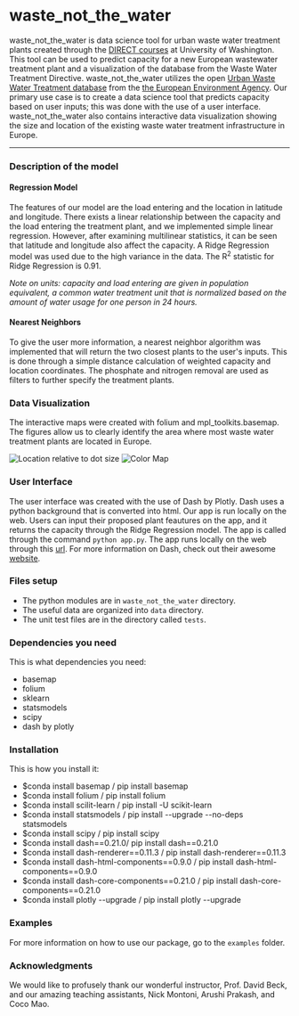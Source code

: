 
# waste_not_the_water

waste_not_the_water is data science tool for urban waste water treatment 
plants created through the [DIRECT courses](https://uwdirect.github.io/) at
 University of Washington. This tool can be used to predict capacity for a new 
European wastewater treatment plant and a visualization of the database from the 
Waste Water Treatment Directive. waste_not_the_water utilizes the open 
[Urban Waste Water Treatment database](https://www.eea.europa.eu/data-and-maps/data/waterbase-uwwtd-urban-waste-water-treatment-directive-5) from the 
[the European Environment Agency](https://www.eea.europa.eu/). 
Our primary use case is to create a data science tool that predicts capacity based 
on user inputs; this was done with the use of a user interface. waste_not_the_water 
also contains interactive data visualization showing the size and location of the 
existing waste water treatment infrastructure in Europe.

---

### Description of the model

#### Regression Model

The features of our model are the load entering and the location in latitude and 
longitude. There exists a linear relationship between the capacity and the load 
entering the treatment plant, and we implemented simple linear regression. However, 
after examining multilinear statistics, it can be seen that latitude and longitude 
also affect the capacity. A Ridge Regression model was used due to the high variance
 in the data. The R<sup>2</sup> statistic for Ridge Regression is 0.91. 

_Note on units: capacity and load entering are given in population equivalent, a 
common water treatment unit that is normalized based on the amount of water usage
 for one person in 24 hours._

#### Nearest Neighbors

To give the user more information, a nearest neighbor algorithm was implemented that
will return the two closest plants to the user's inputs. This is done through a simple 
distance calculation of weighted capacity and location coordinates. The phosphate and 
nitrogen removal are used as filters to further specify the treatment plants.

### Data Visualization

The interactive maps were created with folium and mpl_toolkits.basemap. The figures
 allow us to clearly identify the area where most waste water treatment plants
 are located in Europe.

![Location relative to dot size](https://github.com/parkec3/waste_not_the_water/blob/master/waste_not_the_water/dotsMap.png)
![Color Map](https://github.com/parkec3/waste_not_the_water/blob/master/waste_not_the_water/ColourgroupMap.png)

### User Interface

The user interface was created with the use of Dash by Plotly. Dash uses a python
 background that is converted into html. Our app is run locally on the web. Users 
 can input their proposed plant feautures on the app, and it returns the capacity 
 through the Ridge Regression model. The app is called through the command
 `python app.py`. The app runs locally on the web through this
 [url](http://127.0.0.1:8050/). For more information on Dash, check out their
 awesome [website](https://dash.plot.ly/getting-started).

### Files setup

* The python modules are in `waste_not_the_water` directory.
* The useful data are organized into `data` directory.
* The unit test files are in the directory called `tests`.

### Dependencies you need

This is what dependencies you need:
* basemap
* folium
* sklearn
* statsmodels
* scipy
* dash by plotly

### Installation

This is how you install it:
* $conda install basemap / pip install basemap
* $conda install folium / pip install folium
* $conda install scilit-learn / pip install -U scikit-learn
* $conda install statsmodels / pip install --upgrade --no-deps statsmodels
* $conda install scipy / pip install scipy
* $conda install dash==0.21.0/ pip install dash==0.21.0
* $conda install dash-renderer==0.11.3 / pip install dash-renderer==0.11.3
* $conda install dash-html-components==0.9.0 / pip install dash-html-components==0.9.0
* $conda install dash-core-components==0.21.0 / pip install dash-core-components==0.21.0
* $conda install plotly --upgrade / pip install plotly --upgrade

### Examples

For more information on how to use our package, go to the `examples` folder.

### Acknowledgments

We would like to profusely thank our wonderful instructor, Prof. David Beck, and our 
amazing teaching assistants, Nick Montoni, Arushi Prakash, and Coco Mao.